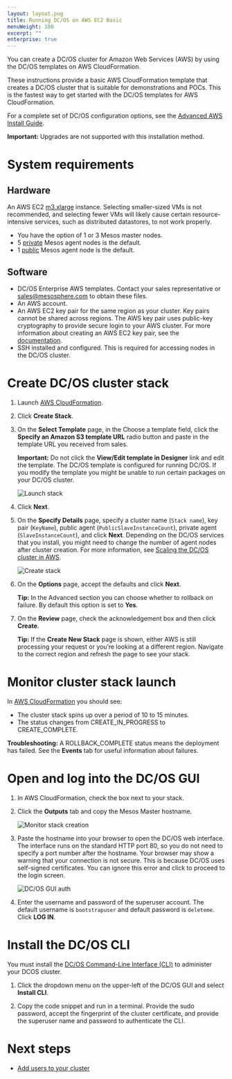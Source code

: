 ```yaml
---
layout: layout.pug
title: Running DC/OS on AWS EC2 Basic
menuWeight: 100
excerpt: ""
enterprise: true
---
```

You can create a DC/OS cluster for Amazon Web Services (AWS) by using the DC/OS templates on AWS CloudFormation.

These instructions provide a basic AWS CloudFormation template that creates a DC/OS cluster that is suitable for demonstrations and POCs. This is the fastest way to get started with the DC/OS templates for AWS CloudFormation.

For a complete set of DC/OS configuration options, see the [Advanced AWS Install Guide](/1.10/installing/ent/cloud/aws/advanced/).

**Important:** Upgrades are not supported with this installation method.

# System requirements

## Hardware

An AWS EC2 <a href="https://aws.amazon.com/ec2/pricing/" target="_blank">m3.xlarge</a> instance. Selecting smaller-sized VMs is not recommended, and selecting fewer VMs will likely cause certain resource-intensive services, such as distributed datastores, to not work properly.

- You have the option of 1 or 3 Mesos master nodes.
- 5 [private](/1.10/overview/concepts/#private-agent-node) Mesos agent nodes is the default.
- 1 [public](/1.10/overview/concepts/#public-agent-node) Mesos agent node is the default.

## Software

- DC/OS Enterprise AWS templates. Contact your sales representative or <sales@mesosphere.com> to obtain these files.
- An AWS account.
- An AWS EC2 key pair for the same region as your cluster. Key pairs cannot be shared across regions. The AWS key pair uses public-key cryptography to provide secure login to your AWS cluster. For more information about creating an AWS EC2 key pair, see the <a href="http://docs.aws.amazon.com/AWSEC2/latest/UserGuide/ec2-key-pairs.html#having-ec2-create-your-key-pair" target="_blank">documentation</a>.
- SSH installed and configured. This is required for accessing nodes in the DC/OS cluster.

# Create DC/OS cluster stack

1. Launch <a href="https://console.aws.amazon.com/cloudformation/home" target="_blank">AWS CloudFormation</a>.

2. Click **Create Stack**.

3. On the **Select Template** page, in the Choose a template field, click the **Specify an Amazon S3 template URL** radio button and paste in the template URL you received from sales.
    
    **Important:** Do not click the **View/Edit template in Designer** link and edit the template. The DC/OS template is configured for running DC/OS. If you modify the template you might be unable to run certain packages on your DC/OS cluster.
    
    ![Launch stack](/1.10/img/dcos-aws-step2b.png)

4. Click **Next**.

5. On the **Specify Details** page, specify a cluster name (`Stack name`), key pair (`KeyName`), public agent (`PublicSlaveInstanceCount`), private agent (`SlaveInstanceCount`), and click **Next**. Depending on the DC/OS services that you install, you might need to change the number of agent nodes after cluster creation. For more information, see [Scaling the DC/OS cluster in AWS](/1.10/administering-clusters/managing-aws/).
    
    ![Create stack](/1.10/img/dcos-aws-step2c-ee.png)

6. On the **Options** page, accept the defaults and click **Next**.
    
    **Tip:** In the Advanced section you can choose whether to rollback on failure. By default this option is set to **Yes**.

7. On the **Review** page, check the acknowledgement box and then click **Create**.
    
    **Tip:** If the **Create New Stack** page is shown, either AWS is still processing your request or you’re looking at a different region. Navigate to the correct region and refresh the page to see your stack.

# Monitor cluster stack launch

In <a href="https://console.aws.amazon.com/cloudformation/home" target="_blank">AWS CloudFormation</a> you should see:

- The cluster stack spins up over a period of 10 to 15 minutes.
- The status changes from CREATE_IN_PROGRESS to CREATE_COMPLETE.

**Troubleshooting:** A ROLLBACK_COMPLETE status means the deployment has failed. See the **Events** tab for useful information about failures.

# <a name="launchdcos"></a>Open and log into the DC/OS GUI

1. In AWS CloudFormation, check the box next to your stack.

2. Click the **Outputs** tab and copy the Mesos Master hostname.
    
    ![Monitor stack creation](/1.10/img/dcos-stack.png)

3. Paste the hostname into your browser to open the DC/OS web interface. The interface runs on the standard HTTP port 80, so you do not need to specify a port number after the hostname. Your browser may show a warning that your connection is not secure. This is because DC/OS uses self-signed certificates. You can ignore this error and click to proceed to the login screen.
    
    ![DC/OS GUI auth](/1.10/img/dc-os-gui-login-ee.png)

4. Enter the username and password of the superuser account. The default username is `bootstrapuser` and default password is `deleteme`. Click **LOG IN**.

# Install the DC/OS CLI

You must install the [DC/OS Command-Line Interface (CLI)](/1.10/cli/install/) to administer your DCOS cluster.

1. Click the dropdown menu on the upper-left of the DC/OS GUI and select **Install CLI**.

2. Copy the code snippet and run in a terminal. Provide the sudo password, accept the fingerprint of the cluster certificate, and provide the superuser name and password to authenticate the CLI.

# Next steps

- [Add users to your cluster](/1.10/security/ent/)